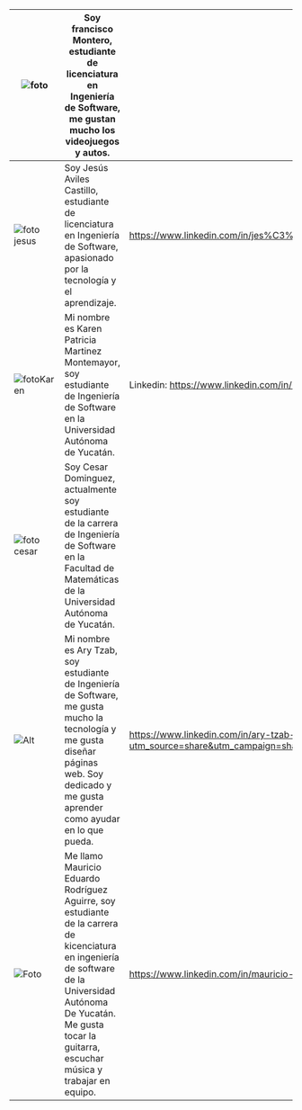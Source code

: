 |![foto](https://media.licdn.com/dms/image/D4E03AQFPiNEOS79s_A/profile-displayphoto-shrink_800_800/0/1695307804822?e=1701302400&v=beta&t=LWs1Ae09sVpJ9WTnOg4pNhtVX4MhLrnm6HtGBxivtks)|Soy francisco Montero, estudiante de licenciatura en Ingeniería de Software, me gustan mucho los videojuegos y autos.||
|---|---|---|
| ![foto jesus](https://media.licdn.com/dms/image/D4E03AQGvPqxxSDkOxg/profile-displayphoto-shrink_400_400/0/1693156333411?e=1700697600&v=beta&t=_IoPqEaRz3wU1FOxWejfyg2pdZJVeKNXh2onK6wLdTM)  | Soy Jesús Aviles Castillo, estudiante de licenciatura en Ingeniería de Software, apasionado por la tecnología y el aprendizaje.  |https://www.linkedin.com/in/jes%C3%BAs-castillo-3228a3289|
|![fotoKaren](https://33333.cdn.cke-cs.com/kSW7V9NHUXugvhoQeFaf/images/1ffbd5076855902f4923fe58c8c70aca5c7d115d7e923636.png)|Mi nombre es Karen Patricia Martinez Montemayor, soy estudiante de Ingeniería de Software en la Universidad Autónoma de Yucatán.|Linkedin: https://www.linkedin.com/in/karen-patricia-martinez-montemayor-92b43828a/|
| ![foto cesar](https://media.licdn.com/dms/image/D4E03AQFQmR5Bua3aqQ/profile-displayphoto-shrink_800_800/0/1693167760782?e=1701302400&v=beta&t=FHF02ZaDH7MVveA4lCfFXqXcP0ohbp5j-L0l5rFdu3w)   | Soy Cesar Dominguez, actualmente soy estudiante de la carrera de Ingeniería de Software en la Facultad de Matemáticas de la Universidad Autónoma de Yucatán. ||
|![Alt](https://media.licdn.com/dms/image/D4E03AQGeDjKfF8Nuug/profile-displayphoto-shrink_400_400/0/1695307186462?e=1700697600&v=beta&t=pVaPJWfIDv6ByFDVIpH5OWEb6Xoc29b1EbAQmZqSLr8)|Mi nombre es Ary Tzab, soy estudiante de Ingeniería de Software, me gusta mucho la tecnología y me gusta diseñar páginas web. Soy dedicado y me gusta aprender como ayudar en lo que pueda. |https://www.linkedin.com/in/ary-tzab-01a60328a?utm_source=share&utm_campaign=share_via&utm_content=profile&utm_medium=android_app|
|![Foto](https://github.com/Laimlobering/Proyectos-LIS-2023/assets/144066836/94e1914a-88d3-40e5-9934-880859c66770)|Me llamo Mauricio Eduardo Rodríguez Aguirre, soy estudiante de la carrera de kicenciatura en ingeniería de software de la Universidad Autónoma De Yucatán. Me gusta tocar la guitarra, escuchar música y trabajar en equipo. |https://www.linkedin.com/in/mauricio-eduardo-rodríguez-aguirre-70354128a/|
